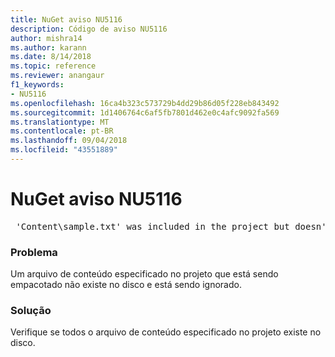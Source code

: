 ```yaml
---
title: NuGet aviso NU5116
description: Código de aviso NU5116
author: mishra14
ms.author: karann
ms.date: 8/14/2018
ms.topic: reference
ms.reviewer: anangaur
f1_keywords:
- NU5116
ms.openlocfilehash: 16ca4b323c573729b4dd29b86d05f228eb843492
ms.sourcegitcommit: 1d1406764c6af5fb7801d462e0c4afc9092fa569
ms.translationtype: MT
ms.contentlocale: pt-BR
ms.lasthandoff: 09/04/2018
ms.locfileid: "43551889"
---
```

# <a name="nuget-warning-nu5116"></a>NuGet aviso NU5116
<pre> 'Content\sample.txt' was included in the project but doesn't exist. Skipping...</pre>

### <a name="issue"></a>Problema

Um arquivo de conteúdo especificado no projeto que está sendo empacotado não existe no disco e está sendo ignorado.


### <a name="solution"></a>Solução

Verifique se todos o arquivo de conteúdo especificado no projeto existe no disco.

